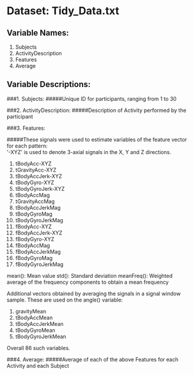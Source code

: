 # Dataset: Tidy_Data.txt

## Variable Names:

1. Subjects
2. ActivityDescription
3. Features
4. Average

## Variable Descriptions:

###1. Subjects: 
#####Unique ID for participants, ranging from 1 to 30

###2. ActivityDescription: 
#####Description of Activity performed by the participant

###3. Features: 

#####These signals were used to estimate variables of the feature vector for each pattern:  
'-XYZ' is used to denote 3-axial signals in the X, Y and Z directions.

1.  tBodyAcc-XYZ
2.	tGravityAcc-XYZ
3.	tBodyAccJerk-XYZ
4.	tBodyGyro-XYZ
5.	tBodyGyroJerk-XYZ
6.	tBodyAccMag
7.	tGravityAccMag
8.	tBodyAccJerkMag
9.	tBodyGyroMag
10.	tBodyGyroJerkMag
11.	fBodyAcc-XYZ
12.	fBodyAccJerk-XYZ
13.	fBodyGyro-XYZ
14.	fBodyAccMag
15.	fBodyAccJerkMag
16.	fBodyGyroMag
17.	fBodyGyroJerkMag

mean(): Mean value
std(): Standard deviation
meanFreq(): Weighted average of the frequency components to obtain a mean frequency

Additional vectors obtained by averaging the signals in a signal window sample. These are used on the angle() variable:

1.  gravityMean
2.	tBodyAccMean
3.	tBodyAccJerkMean
4.	tBodyGyroMean
5.	tBodyGyroJerkMean


Overall 86 such variables.

###4. Average: 
#####Average of each of the above Features for each Activity and each Subject
